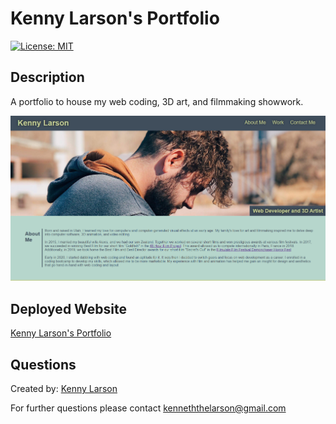 # Kenny Larson's Portfolio

  [![License: MIT](https://img.shields.io/badge/License-MIT-yellow.svg)](https://opensource.org/licenses/MIT)

  ## Description
  A portfolio to house my web coding, 3D art, and filmmaking showwork.

  ![image](./assets/images/Kenny_Larson_Portfolio_example.png)

  ## Deployed Website

  [Kenny Larson's Portfolio](https://kenneththelarson.github.io/kenny-larson-portfolio/)

  ## Questions
  Created by: [Kenny Larson](https://github.com/kenneththelarson)
  
  For further questions please contact [kenneththelarson@gmail.com](mailto:kenneththelarson@gmail.com)

